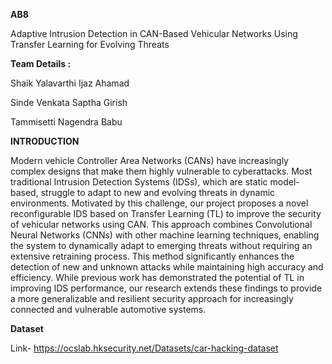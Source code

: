 **AB8**

Adaptive Intrusion Detection in CAN-Based Vehicular Networks Using Transfer Learning for Evolving Threats

**Team Details :**

Shaik Yalavarthi Ijaz Ahamad

Sinde Venkata Saptha Girish

Tammisetti Nagendra Babu

**INTRODUCTION**

Modern vehicle Controller Area Networks (CANs) have increasingly complex designs that make them highly vulnerable to cyberattacks. Most traditional Intrusion Detection Systems (IDSs), which are static model-based, struggle to adapt to new and evolving threats in dynamic environments.
Motivated by this challenge, our project proposes a novel reconfigurable IDS based on Transfer Learning (TL) to improve the security of vehicular networks using CAN. This approach combines Convolutional Neural Networks (CNNs) with other machine learning techniques, enabling the system to dynamically adapt to emerging threats without requiring an extensive retraining process.
This method significantly enhances the detection of new and unknown attacks while maintaining high accuracy and efficiency. While previous work has demonstrated the potential of TL in improving IDS performance, our research extends these findings to provide a more generalizable and resilient security approach for increasingly connected and vulnerable automotive systems.

**Dataset**

Link- https://ocslab.hksecurity.net/Datasets/car-hacking-dataset
